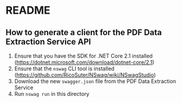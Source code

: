 # README

## How to generate a client for the PDF Data Extraction Service API

1. Ensure that you have the SDK for .NET Core 2.1 installed (https://dotnet.microsoft.com/download/dotnet-core/2.1)
1. Ensure that the `nswag` CLI tool is installed (https://github.com/RicoSuter/NSwag/wiki/NSwagStudio)
1. Download the new `swagger.json` file from the PDF Data Extraction Service
1. Run `nswag run` in this directory